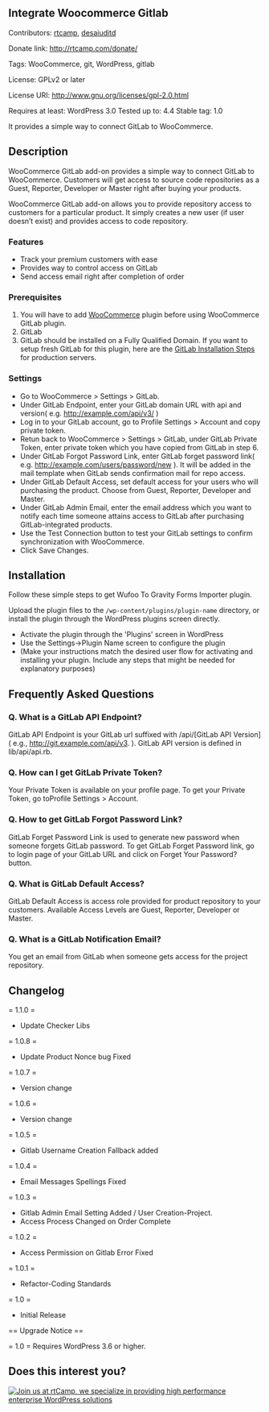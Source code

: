## Integrate Woocommerce Gitlab ##

Contributors: [rtcamp](http://profiles.wordpress.org/rtcamp), [desaiuditd](http://profiles.wordpress.org/desaiuditd)

Donate link: http://rtcamp.com/donate/

Tags: WooCommerce, git, WordPress, gitlab

License: GPLv2 or later

License URI: http://www.gnu.org/licenses/gpl-2.0.html

Requires at least: WordPress 3.0
Tested up to: 4.4
Stable tag: 1.0

It provides a simple way to connect GitLab to WooCommerce. 

## Description ##

WooCommerce GitLab add-on provides a simple way to connect GitLab to WooCommerce. Customers will get access to source code repositories as a Guest, Reporter, Developer or Master right after buying your products.

WooCommerce GitLab add-on allows you to provide repository access to customers for a particular product. It simply creates a new user (if user doesn’t exist) and provides access to code repository.

### Features ###

* Track your premium customers with ease
* Provides way to control access on GitLab
* Send access email right after completion of order

### Prerequisites ###

1. You will have to add [WooCommerce](https://wordpress.org/plugins/woocommerce/) plugin before using WooCommerce GitLab plugin.
2. GitLab
3. GitLab should be installed on a Fully Qualified Domain. If you want to setup fresh GitLab for this plugin, here are the [GitLab Installation Steps](http://github.com/gitlabhq/gitlabhq/blob/master/doc/install/installation.md) for production servers.

### Settings ###

* Go to WooCommerce > Settings > GitLab.
* Under GitLab Endpoint, enter your GitLab domain URL with api and version( e.g. http://example.com/api/v3/ )
* Log in to your GitLab account, go to Profile Settings > Account and copy private token.
* Retun back to WooCommerce > Settings > GitLab, under GitLab Private Token, enter private token which you have copied from GitLab in step 6.
* Under GitLab Forgot Password Link, enter GitLab forget password link( e.g. http://example.com/users/password/new ). It will be added in the mail template when GitLab sends confirmation mail for repo access.
* Under GitLab Default Access, set default access for your users who will purchasing the product. Choose from Guest, Reporter, Developer and Master.
* Under GitLab Admin Email, enter the email address which you want to notify each time someone attains access to GitLab after purchasing GitLab-integrated products.
* Use the Test Connection button to test your GitLab settings to confirm synchronization with WooCommerce.
* Click Save Changes.

## Installation ##

Follow these simple steps to get Wufoo To Gravity Forms Importer plugin.

Upload the plugin files to the `/wp-content/plugins/plugin-name` directory, or install the plugin through the WordPress plugins screen directly.
* Activate the plugin through the 'Plugins' screen in WordPress
* Use the Settings->Plugin Name screen to configure the plugin
* (Make your instructions match the desired user flow for activating and installing your plugin. Include any steps that might be needed for explanatory purposes)


## Frequently Asked Questions ##

### Q. What is a GitLab API Endpoint? ###

GitLab API Endpoint is your GitLab url suffixed with /api/[GitLab API Version] ( e.g., http://git.example.com/api/v3. ). GitLab API version is defined in lib/api/api.rb.

### Q. How can I get GitLab Private Token? ###

Your Private Token is available on your profile page. To get your Private Token, go toProfile Settings > Account.

### Q. How to get GitLab Forgot Password Link? ###

GitLab Forget Password Link is used to generate new password when someone forgets GitLab password. To get GitLab Forget Password link, go to login page of your GitLab URL and click on Forget Your Password? button.

### Q. What is GitLab Default Access? ###

GitLab Default Access is access role provided for product repository to your customers. Available Access Levels are Guest, Reporter, Developer or Master.

### Q. What is a GitLab Notification Email? ###

You get an email from GitLab when someone gets access for the project repository.



## Changelog ##

= 1.1.0 =
* Update Checker Libs

= 1.0.8 =
* Update Product Nonce bug Fixed

= 1.0.7 =
* Version change

= 1.0.6 =
* Version change

= 1.0.5 =
* Gitlab Username Creation Fallback added

= 1.0.4 =
* Email Messages Spellings Fixed

= 1.0.3 = 

* Gitlab Admin Email Setting Added / User Creation-Project.
* Access Process Changed on Order Complete

= 1.0.2 =

* Access Permission on Gitlab Error Fixed

= 1.0.1 =
* Refactor-Coding Standards

= 1.0 =
* Initial Release 

== Upgrade Notice ==

= 1.0 =
Requires WordPress 3.6 or higher.


## Does this interest you?

<a href="https://rtcamp.com/"><img src="https://rtcamp.com/wp-content/uploads/2019/04/github-banner@2x.png" alt="Join us at rtCamp, we specialize in providing high performance enterprise WordPress solutions"></a>
